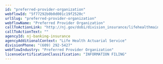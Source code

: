 ```yaml
---
id: "preferred-provider-organization"
webflowId: "5f77292b0b0d001c19f2520c"
urlSlug: "preferred-provider-organization"
webflowName: "Preferred Provider Organization"
callToActionLink: "http://nj.gov/dobi/division_insurance/lifehealthmain.html"
callToActionText: ""
agencyId: nj-banking-insurance
agencyAdditionalContext: "Life Health Actuarial Service"
divisionPhone: "(609) 292-5427"
webflowIndustry: "Preferred Provider Organization"
licenseCertificationClassification: "INFORMATION FILING"
---
```

